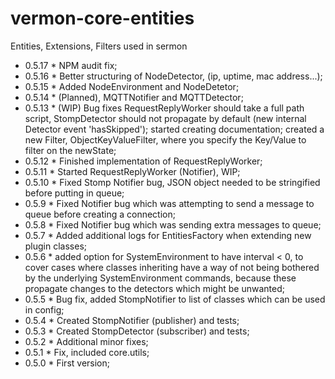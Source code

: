 # vermon-core-entities
Entities, Extensions, Filters used in sermon

* 0.5.17 * NPM audit fix; 
* 0.5.16 * Better structuring of NodeDetector, (ip, uptime, mac address...);  
* 0.5.15 * Added NodeEnvironment and NodeDetetor;  
* 0.5.14 * (Planned), MQTTNotifier and MQTTDetector;  
* 0.5.13 * (WIP) Bug fixes RequestReplyWorker should take a full path script, StompDetector should not propagate by default (new internal Detector event 'hasSkipped'); started creating documentation; created a new Filter, ObjectKeyValueFilter, where you specify the Key/Value to filter on the newState;  
* 0.5.12 * Finished implementation of RequestReplyWorker;  
* 0.5.11 * Started RequestReplyWorker (Notifier), WIP;  
* 0.5.10 * Fixed Stomp Notifier bug, JSON object needed to be stringified before putting in queue;  
* 0.5.9 * Fixed Notifier bug which was attempting to send a message to queue before creating a connection;  
* 0.5.8 * Fixed Notifier bug which was sending extra messages to queue;  
* 0.5.7 * Added additional logs for EntitiesFactory when extending new plugin classes;  
* 0.5.6 * added option for SystemEnvironment to have interval < 0, to cover cases where classes inheriting have a way of not being bothered by the underlying SystemEnvironment commands, because these propagate changes to the detectors which might be unwanted;  
* 0.5.5 * Bug fix, added StompNotifier to list of classes which can be used in config;  
* 0.5.4 * Created StompNotifier (publisher) and tests;  
* 0.5.3 * Created StompDetector (subscriber) and tests;  
* 0.5.2 * Additional minor fixes;  
* 0.5.1 * Fix, included core.utils;  
* 0.5.0 * First version;  
